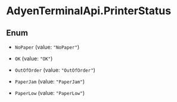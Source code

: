 # AdyenTerminalApi.PrinterStatus

## Enum


* `NoPaper` (value: `"NoPaper"`)

* `OK` (value: `"OK"`)

* `OutOfOrder` (value: `"OutOfOrder"`)

* `PaperJam` (value: `"PaperJam"`)

* `PaperLow` (value: `"PaperLow"`)


